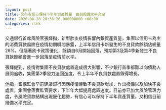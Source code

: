```yaml
---
layout: post
title: 交行有信心保持下半年資產質量　目前撥備水平充足
date: 2020-08-28 20:38:26.000000000 +08:00
categories: rthk
---
```


交通銀行首席風險官張輝指，新型肺炎疫情影響內銀資產質量，集團以信用卡為主的消費貸款風險在疫情初期瞬間暴露，上半年信用卡新發生的不良貸款餘額佔總量26%，但隨著刷卡政策優化，餘額自6月開始回落，預期第3及第4季新發生不良貸款餘額會進一步回落至疫情前水平。

張輝提到，疫情對集團不良貸款處置造成很大影響，不少銀行首季都難以向債務人展開追收，集團第2季發力追回進度，令上半年不良貸款處置錄得增長。

他指，銀保監會早前建議銀行因應疫情導致不良貸款增加，作出撥備以及加快不良處置。集團會落實監管要求，下半年大幅提高處置速度。目前亦已加大風險管理力度，令風險貸款結構出現優化趨勢，有信心可以保持下半年資產質量，又相信目前撥備水平充足。
